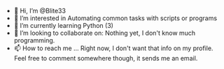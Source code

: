 - 👋 Hi, I’m @Blite33
- 👀 I’m interested in
Automating common tasks with scripts or programs
- 🌱 I’m currently learning
Python (3)
- 💞️ I’m looking to collaborate on:
Nothing yet, I don't know much programming.
- 📫 How to reach me ...
Right now, I don't want that info on my profile. Feel free to comment somewhere though, it sends me an email.

<!---
Blite33/Blite33 is a ✨ special ✨ repository because its `README.md` (this file) appears on your GitHub profile.
You can click the Preview link to take a look at your changes.
--->
